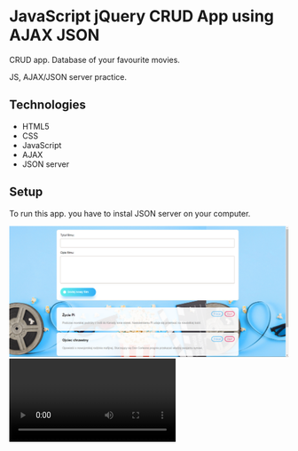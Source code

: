 # JavaScript jQuery CRUD App using AJAX JSON

CRUD app. Database of your favourite movies.


JS, AJAX/JSON server practice. 


## Technologies
* HTML5
* CSS
* JavaScript
* AJAX
* JSON server



## Setup
To run this app. you have to instal JSON server on your computer.

![layout](layout_app.png)
![video](Video_2019-07-10_111548.wmv)



